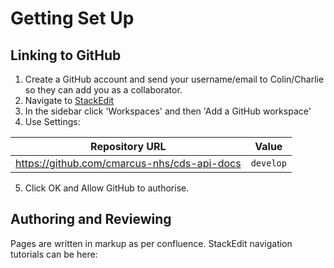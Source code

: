 
# Getting Set Up


## Linking to GitHub

 1. Create a GitHub account and send your username/email to Colin/Charlie so they can add you as a collaborator.
 2. Navigate to [StackEdit](https://stackedit.io/) 
 3. In the sidebar click 'Workspaces' and then 'Add a GitHub workspace'
 4. Use Settings:
 
|Repository URL|Value  |
|--|--|
| https://github.com/cmarcus-nhs/cds-api-docs |`develop`  |

 5. Click OK and Allow GitHub to authorise.
 
 ## Authoring and Reviewing

Pages are written in markup as per confluence. StackEdit navigation tutorials can be here: 
	  

<!--stackedit_data:
eyJoaXN0b3J5IjpbLTE3MjkxODA4NzhdfQ==
-->